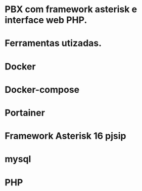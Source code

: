 # PBX com framework asterisk e interface web PHP.

# Ferramentas utizadas.

# Docker
# Docker-compose
# Portainer

# Framework Asterisk 16 pjsip
# mysql
# PHP
